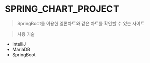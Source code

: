 # SPRING_CHART_PROJECT

> SpringBoot를 이용한 멜론차트와 같은 차트를 확인할 수 있는 사이트

> 사용 기술
- IntelliJ
- MariaDB
- SpringBoot
